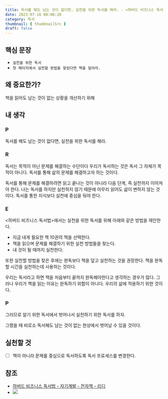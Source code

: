 ```yaml
---
title: 독서를 해도 남는 것이 없다면, 실천을 위한 독서를 해라. - <하버드 비즈니스 독서법>
date: 2023-07-16 08:08:20
category: 독서
thumbnail: { thumbnailSrc }
draft: false
---
```


## 핵심 문장

- `실천을 위한 독서`
- `첫 페이지에서 실천할 방법을 찾았다면 책을 덮어라.`

## 왜 중요한가?

책을 읽어도 남는 것이 없는 상황을 개선하기 위해

## 내 생각

### P

독서를 해도 남는 것이 없다면, 실천을 위한 독서를 해라.

### R

독서는 목적이 아닌 문제를 해결하는 수단이다
우리가 독서하는 것은 독서 그 자체가 목적이 아니다.
독서를 통해 삶의 문제를 해결하고자 하는 것이다.

독서를 통해 문제를 해결하려면 읽고 끝나는 것이 아니라 다음 단계, 즉 실천까지 이어져야 한다.
나는 독서를 하지만 실천하지 않기 때문에 아무리 읽어도 삶이 변하지 않는 것이다.
독서를 통한 지식보다 실천에 중심을 둬야 한다.

### E

<하버드 비즈니스 독서법>에서는 실천을 위한 독서를 위해 아래와 같은 방법을 제안한다.

- 지금 내게 필요한 책 10권의 책을 선택한다.
- 책을 읽으며 문제를 해결하기 위한 실천 방법들을 찾는다.
- 내 것이 될 때까지 실천한다.

또한 실천할 방법을 찾은 후에는 완독보다 책을 덮고 실천하는 것을 권장한다.
책을 완독할 시간을 실천하는데 사용하는 것이다.

우리는 독서라고 하면 책을 처음부터 끝까지 완독해야한다고 생각하는 경우가 많다.
그러나 우리가 책을 읽는 이유는 완독하기 위함이 아니다.
우리의 삶에 적용하기 위한 것이다.

### P

그러므로 알기 위한 독서에서 벗어나서 실천하기 위한 독서를 하자.

그랬을 때 비로소 독서해도 남는 것이 없는 현상에서 벗어날 수 있을 것이다.

## 실천할 것

- [ ] 책이 아니라 문제를 중심으로 독서하도록 독서 프로세스를 변경한다.

## 참조

- [하버드 비즈니스 독서법 - 자기계발 - 전자책 - 리디](https://ridibooks.com/books/1896000061)
- ![](https://i.imgur.com/R802vKd.png)
